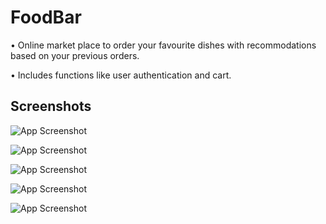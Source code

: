 
# FoodBar

• Online market place to order your favourite dishes with recommodations based on your previous orders.

• Includes functions like user authentication and cart.



## Screenshots

![App Screenshot](https://i.postimg.cc/FH2ww6Nv/image.png)

![App Screenshot](https://i.postimg.cc/T2svv0Vt/Screenshot-2023-05-29-183602.png)

![App Screenshot](https://i.postimg.cc/prSmDjnP/Screenshot-2023-05-29-184001.png)

![App Screenshot](https://i.postimg.cc/q7pv6wZ8/image.png)

![App Screenshot](https://i.postimg.cc/52g63DzP/image.png)




